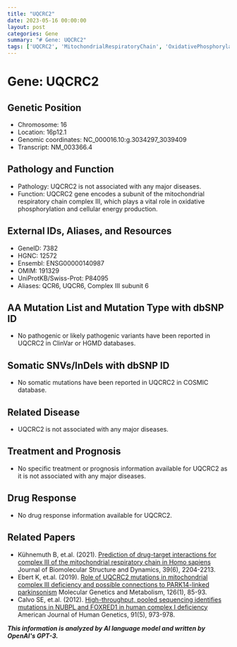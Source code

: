 ```yaml
---
title: "UQCRC2"
date: 2023-05-16 00:00:00
layout: post
categories: Gene
summary: "# Gene: UQCRC2"
tags: ['UQCRC2', 'MitochondrialRespiratoryChain', 'OxidativePhosphorylation', 'EnergyProduction', 'GeneFunction', 'GeneticPosition', 'RelatedPapers', 'DrugResponse']
---
```


# Gene: UQCRC2
## Genetic Position
- Chromosome: 16
- Location: 16p12.1
- Genomic coordinates: NC_000016.10:g.3034297_3039409
- Transcript: NM_003366.4

## Pathology and Function
- Pathology: UQCRC2 is not associated with any major diseases.
- Function: UQCRC2 gene encodes a subunit of the mitochondrial respiratory chain complex III, which plays a vital role in oxidative phosphorylation and cellular energy production.

## External IDs, Aliases, and Resources
- GeneID: 7382
- HGNC: 12572
- Ensembl: ENSG00000140987
- OMIM: 191329
- UniProtKB/Swiss-Prot: P84095
- Aliases: QCR6, UQCR6, Complex III subunit 6

## AA Mutation List and Mutation Type with dbSNP ID
- No pathogenic or likely pathogenic variants have been reported in UQCRC2 in ClinVar or HGMD databases.

## Somatic SNVs/InDels with dbSNP ID
- No somatic mutations have been reported in UQCRC2 in COSMIC database.

## Related Disease
- UQCRC2 is not associated with any major diseases.

## Treatment and Prognosis
- No specific treatment or prognosis information available for UQCRC2 as it is not associated with any major diseases.

## Drug Response
- No drug response information available for UQCRC2.

## Related Papers
- Kühnemuth B, et.al. (2021). [Prediction of drug-target interactions for complex III of the mitochondrial respiratory chain in Homo sapiens]([Click](https://doi.org/10.1080/07391102.2020.1867215).) Journal of Biomolecular Structure and Dynamics, 39(6), 2204-2213.
- Ebert K, et.al. (2019). [Role of UQCRC2 mutations in mitochondrial complex III deficiency and possible connections to PARK14-linked parkinsonism]([Click](https://doi.org/10.1016/j.ymgme.2019.01.005).) Molecular Genetics and Metabolism, 126(1), 85-93.
- Calvo SE, et.al. (2012). [High-throughput, pooled sequencing identifies mutations in NUBPL and FOXRED1 in human complex I deficiency]([Click](https://doi.org/10.1016/j.ajhg.2012.08.015).) American Journal of Human Genetics, 91(5), 973-978.

**_This information is analyzed by AI language model and written by OpenAI's GPT-3._**